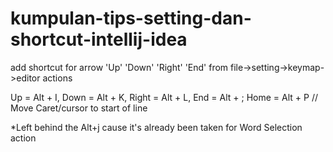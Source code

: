 # kumpulan-tips-setting-dan-shortcut-intellij-idea

add shortcut for arrow 'Up' 'Down' 'Right' 'End' from file->setting->keymap->editor actions

Up = Alt + I,
Down = Alt + K,
Right = Alt + L,
End = Alt + ;
Home = Alt + P  // Move Caret/cursor to start of line


*Left behind the Alt+j cause it's already been taken for Word Selection action
